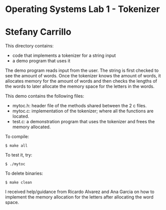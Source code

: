 # Operating Systems Lab 1 - Tokenizer
# Stefany Carrillo

This directory contains:
* code that implements a tokenizer for a string input
* a demo program that uses it

The demo program reads input from the user.
The string is first checked to see the amount of words. Once the tokenizer knows the amount of words, it allocates memory for the amount of words and then checks the lengths of the words to later allocate the memory space for the letters in the words.

This demo contains the following files:
 * mytoc.h: header file of the methods shared between the 2 c files.
 * mytoc.c: implementation of the tokenizer; where all the functions are located.
 * test.c: a demonstration program that uses the tokenizer and frees the memory allocated.

To compile:
~~~
$ make all
~~~

To test it, try:
~~~
$ ./mytoc
~~~

To delete binaries:
~~~
$ make clean
~~~

I received help/guidance from Ricardo Alvarez and Ana Garcia on how to implement the memory allocation for the letters after allocating the word space.